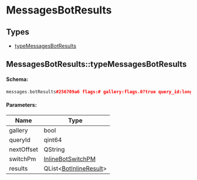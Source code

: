 # MessagesBotResults

## Types

* [typeMessagesBotResults](#messagesbotresultstypemessagesbotresults)

## MessagesBotResults::typeMessagesBotResults

#### Schema:

```c++
messages.botResults#256709a6 flags:# gallery:flags.0?true query_id:long next_offset:flags.1?string switch_pm:flags.2?InlineBotSwitchPM results:Vector<BotInlineResult> = messages.BotResults;
```

#### Parameters:

|Name|Type|
|----|----|
|gallery|bool|
|queryId|qint64|
|nextOffset|QString|
|switchPm|[InlineBotSwitchPM](inlinebotswitchpm.md)|
|results|QList&lt;[BotInlineResult](botinlineresult.md)&gt;|

